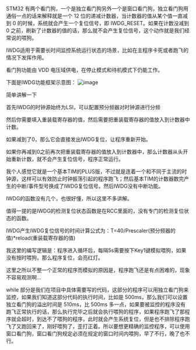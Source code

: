   STM32 有两个看门狗，一个是独立看门狗另外一个是窗口看门狗，独立看门狗用通俗一点的话来解释就是一个 12 位的递减计数器，当计数器的值从某个值一直减到 0 的时候，系统就会产生一个复位信号，即 IWDG_RESET。如果在计数没减到 0 之前，刷新了计数器的值的话，那么就不会产生复位信号，这个动作就是我们经常说的喂狗。

  IWDG适用于需要长时间监控系统运行状态的场景，比如在主程序卡死或者跑飞的情况下发挥作用。

  看门狗功能由 VDD 电压域供电，在停止模式和待机模式下仍能工作。

  下面是IWDG功能框架示意图：
  ![image](https://github.com/user-attachments/assets/20177289-3ea0-45e6-9396-8a45b99dc100)


  简单讲解一下

  首先IWDG的时钟源始终为LSI，可以配置预分频器对时钟源进行分频

  然后你需要填入重装载寄存器的值，然后需要把重装载寄存器的值放入到计数器中计数。

  如果减到了0，那么它会直接发出IWDG复位，让程序重新开始。

  如果你再减到0之前再次把重装载寄存器的值放入到计数器中，那么计数器从头开始重新计数，就不会产生复位信号，程序正常运行。

  我个人感觉它就是一个基本TIM的PLUS版，不过就是连着一个和不同于主流的时钟源，这样可以有效防止时钟振荡引起的程序跑飞；然后基本TIM的计数器数完产生的中断/事件型号换成了IWDG复位信号。然后IWDG没有中断功能。

  IWDG的函数没有几个，也很好懂，所以这里不多讲解。

  值得一提的是IWDG的检测复位状态函数是在RCC里面的，没有专门的检测复位状态的函数。

  IWDG产生IWDG复位信号的时间计算公式为：T=40/Prescaler(预分频器的值)*reload(重装载寄存器的值)

  我这里的编写逻辑是：程序进入循环后，每隔5s需要按下Key1键模拟喂狗，如果没有按时喂狗，那么程序复位，会亮红灯。

  这里之所以不整一个正常的程序而模拟的原因是，程序跑飞还是有点困难的，现象不容易观测啊...

  while 部分是我们在项目中具体需要写的代码，这部分的程序可以用独立看门狗来监控，如果我们知道这部分代码的执行时间，比如是 500ms，那么我们可以设置独立看门狗的溢出时间是 510ms，比 500ms 多一点，如果要被监控的程序没有跑飞正常执行的话，那么执行完毕之后就会执行喂狗的程序，如果程序跑飞了那程序就会超时，到达不了喂狗的程序，此时就会产生系统复位，但是也不排除程序跑飞了又跑回来了，刚好喂狗了，歪打正着。所以要想更精确的监控程序，可以使用窗口看门狗，窗口看门狗规定必须在规定的窗口时间内喂狗，早了不行，晚了也不行。
